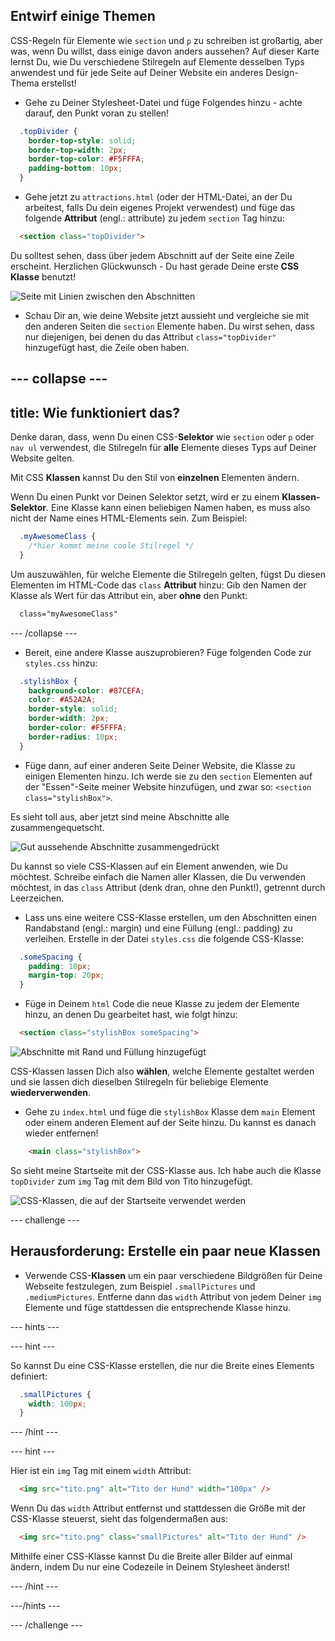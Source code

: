 ## Entwirf einige Themen

CSS-Regeln für Elemente wie `section` und `p` zu schreiben ist großartig, aber was, wenn Du willst, dass einige davon anders aussehen? Auf dieser Karte lernst Du, wie Du verschiedene Stilregeln auf Elemente desselben Typs anwendest und für jede Seite auf Deiner Website ein anderes Design-Thema erstellst!

+ Gehe zu Deiner Stylesheet-Datei und füge Folgendes hinzu - achte darauf, den Punkt voran zu stellen!

```css
  .topDivider {
    border-top-style: solid;
    border-top-width: 2px;
    border-top-color: #F5FFFA;
    padding-bottom: 10px;
  }
```

+ Gehe jetzt zu `attractions.html` (oder der HTML-Datei, an der Du arbeitest, falls Du dein eigenes Projekt verwendest) und füge das folgende **Attribut** (engl.: attribute) zu jedem `section` Tag hinzu:

```html
  <section class="topDivider">
```

Du solltest sehen, dass über jedem Abschnitt auf der Seite eine Zeile erscheint. Herzlichen Glückwunsch - Du hast gerade Deine erste **CSS Klasse** benutzt!

![Seite mit Linien zwischen den Abschnitten](images/sectionsWithTopBorder.png)

+ Schau Dir an, wie deine Website jetzt aussieht und vergleiche sie mit den anderen Seiten die `section` Elemente haben. Du wirst sehen, dass nur diejenigen, bei denen du das Attribut `class="topDivider"` hinzugefügt hast, die Zeile oben haben.

## \--- collapse \---

## title: Wie funktioniert das?

Denke daran, dass, wenn Du einen CSS-**Selektor** wie `section` oder `p` oder `nav ul` verwendest, die Stilregeln für **alle** Elemente dieses Typs auf Deiner Website gelten.

Mit CSS **Klassen** kannst Du den Stil von **einzelnen** Elementen ändern.

Wenn Du einen Punkt vor Deinen Selektor setzt, wird er zu einem **Klassen-Selektor**. Eine Klasse kann einen beliebigen Namen haben, es muss also nicht der Name eines HTML-Elements sein. Zum Beispiel:

```css
  .myAwesomeClass {
    /*hier kommt meine coole Stilregel */
  }
```

Um auszuwählen, für welche Elemente die Stilregeln gelten, fügst Du diesen Elementen im HTML-Code das `class` **Attribut** hinzu: Gib den Namen der Klasse als Wert für das Attribut ein, aber **ohne** den Punkt:

```html
  class="myAwesomeClass"
```

\--- /collapse \---

+ Bereit, eine andere Klasse auszuprobieren? Füge folgenden Code zur `styles.css` hinzu:

```css
  .stylishBox {
    background-color: #87CEFA;
    color: #A52A2A;
    border-style: solid;
    border-width: 2px;
    border-color: #F5FFFA;
    border-radius: 10px;
  }
```

+ Füge dann, auf einer anderen Seite Deiner Website, die Klasse zu einigen Elementen hinzu. Ich werde sie zu den `section` Elementen auf der "Essen"-Seite meiner Website hinzufügen, und zwar so: `<section class="stylishBox">`.

Es sieht toll aus, aber jetzt sind meine Abschnitte alle zusammengequetscht.

![Gut aussehende Abschnitte zusammengedrückt](images/squashedSections.png)

Du kannst so viele CSS-Klassen auf ein Element anwenden, wie Du möchtest. Schreibe einfach die Namen aller Klassen, die Du verwenden möchtest, in das `class` Attribut (denk dran, ohne den Punkt!), getrennt durch Leerzeichen.

+ Lass uns eine weitere CSS-Klasse erstellen, um den Abschnitten einen Randabstand (engl.: margin) und eine Füllung (engl.: padding) zu verleihen. Erstelle in der Datei `styles.css` die folgende CSS-Klasse:

```css
  .someSpacing {
    padding: 10px;
    margin-top: 20px;
  }
```

+ Füge in Deinem `html` Code die neue Klasse zu jedem der Elemente hinzu, an denen Du gearbeitet hast, wie folgt hinzu:

```html
  <section class="stylishBox someSpacing">
```

![Abschnitte mit Rand und Füllung hinzugefügt](images/sectionsWithSpacing.png)

CSS-Klassen lassen Dich also **wählen**, welche Elemente gestaltet werden und sie lassen dich dieselben Stilregeln für beliebige Elemente **wiederverwenden**.

+ Gehe zu `index.html` und füge die `stylishBox` Klasse dem `main` Element oder einem anderen Element auf der Seite hinzu. Du kannst es danach wieder entfernen!

```html
    <main class="stylishBox">   
```

So sieht meine Startseite mit der CSS-Klasse aus. Ich habe auch die Klasse `topDivider` zum `img` Tag mit dem Bild von Tito hinzugefügt.

![CSS-Klassen, die auf der Startseite verwendet werden](images/homePageWithClasses.png)

\--- challenge \---

## Herausforderung: Erstelle ein paar neue Klassen

+ Verwende CSS-**Klassen** um ein paar verschiedene Bildgrößen für Deine Webseite festzulegen, zum Beispiel `.smallPictures` und `.mediumPictures`. Entferne dann das `width` Attribut von jedem Deiner `img` Elemente und füge stattdessen die entsprechende Klasse hinzu.

\--- hints \---

\--- hint \---

So kannst Du eine CSS-Klasse erstellen, die nur die Breite eines Elements definiert:

```css
  .smallPictures {
    width: 100px;
  }
```

\--- /hint \---

\--- hint \---

Hier ist ein `img` Tag mit einem `width` Attribut:

```html
  <img src="tito.png" alt="Tito der Hund" width="100px" />       
```

Wenn Du das `width` Attribut entfernst und stattdessen die Größe mit der CSS-Klasse steuerst, sieht das folgendermaßen aus:

```html
  <img src="tito.png" class="smallPictures" alt="Tito der Hund" />       
```

Mithilfe einer CSS-Klasse kannst Du die Breite aller Bilder auf einmal ändern, indem Du nur eine Codezeile in Deinem Stylesheet änderst!

\--- /hint \---

\---/hints \---

\--- /challenge \---